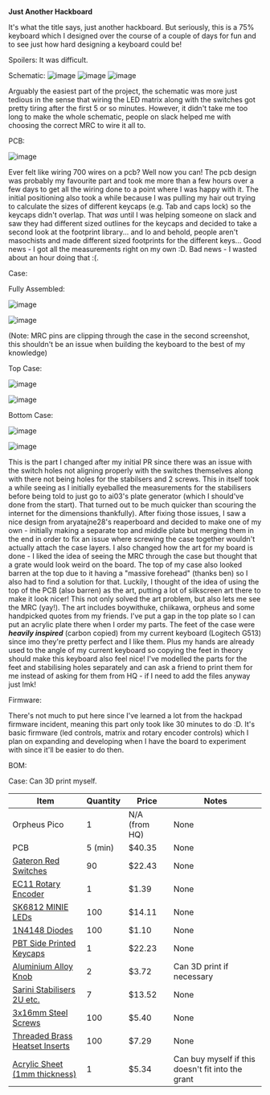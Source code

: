 **Just Another Hackboard**

It's what the title says, just another hackboard.
But seriously, this is a 75% keyboard which I designed over the course of a couple of days for fun and to see just how hard designing a keyboard could be!

Spoilers: It was difficult.

Schematic:
![image](https://github.com/user-attachments/assets/e7a38927-3d77-436f-b328-701bc1124f09)
![image](https://github.com/user-attachments/assets/6f2aa29f-deaf-46ef-ac56-3ba0a11f4d1b)
![image](https://github.com/user-attachments/assets/6607ca3a-f9d2-424d-bef2-c37913acca1f)

Arguably the easiest part of the project, the schematic was more just tedious in the sense that wiring the LED matrix along with the switches got pretty tiring after the first 5 or so minutes.
However, it didn't take me too long to make the whole schematic, people on slack helped me with choosing the correct MRC to wire it all to.

PCB:

![image](https://github.com/user-attachments/assets/79c1f397-91e0-4369-9c15-ad88463334f2)

Ever felt like wiring 700 wires on a pcb? Well now you can!
The pcb design was probably my favourite part and took me more than a few hours over a few days to get all the wiring done to a point where I was happy with it.
The initial positioning also took a while because I was pulling my hair out trying to calculate the sizes of different keycaps (e.g. Tab and caps lock) so the keycaps didn't overlap.
That *was* until I was helping someone on slack and saw they had different sized outlines for the keycaps and decided to take a second look at the footprint library... and lo and behold, people aren't masochists and made different sized footprints for the different keys...
Good news - I got all the measurements right on my own :D.
Bad news - I wasted about an hour doing that :(.

Case:

Fully Assembled:

![image](https://github.com/user-attachments/assets/4ea43f57-9278-49d4-b2c0-d80f60a2ee00)

![image](https://github.com/user-attachments/assets/c912326d-1a4c-4c4a-937b-f37688a0bf6c)

(Note: MRC pins are clipping through the case in the second screenshot, this shouldn't be an issue when building the keyboard to the best of my knowledge)

Top Case:

![image](https://github.com/user-attachments/assets/c15ccecc-b048-4b0d-b3d6-72bb347be2b7)

![image](https://github.com/user-attachments/assets/7147ca92-0de1-4036-9acf-cbc7e33c0398)

Bottom Case:

![image](https://github.com/user-attachments/assets/411e294e-dc8e-4765-ad6c-d305704a2e55)

![image](https://github.com/user-attachments/assets/40052b47-057d-46b4-a31c-3b82b084adfb)

This is the part I changed after my initial PR since there was an issue with the switch holes not aligning properly with the switches themselves along with there not being holes for the stabilsers and 2 screws. This in itself took a while seeing as I initially eyeballed the measurements for the stabilisers before being told to just go to ai03's plate generator (which I should've done from the start). That turned out to be much quicker than scouring the internet for the dimensions thankfully).
After fixing those issues, I saw a nice design from aryatajne28's reaperboard and decided to make one of my own - initially making a separate top and middle plate but merging them in the end in order to fix an issue where screwing the case together wouldn't actually attach the case layers.
I also changed how the art for my board is done - I liked the idea of seeing the MRC through the case but thought that a grate would look weird on the board. The top of my case also looked barren at the top due to it having a "massive forehead" (thanks ben) so I also had to find a solution for that. Luckily, I thought of the idea of using the top of the PCB (also barren) as the art, putting a lot of silkscreen art there to make it look nicer! This not only solved the art problem, but also lets me see the MRC (yay!).
The art includes boywithuke, chiikawa, orpheus and some handpicked quotes from my friends. I've put a gap in the top plate so I can put an acrylic plate there when I order my parts.
The feet of the case were ***heavily inspired*** (carbon copied) from my current keyboard (Logitech G513) since imo they're pretty perfect and I like them. Plus my hands are already used to the angle of my current keyboard so copying the feet in theory should make this keyboard also feel nice!
I've modelled the parts for the feet and stabilising holes separately and can ask a friend to print them for me instead of asking for them from HQ - if I need to add the files anyway just lmk!

Firmware:

There's not much to put here since I've learned a lot from the hackpad firmware incident, meaning this part only took like 30 minutes to do :D.
It's basic firmware (led controls, matrix and rotary encoder controls) which I plan on expanding and developing when I have the board to experiment with since it'll be easier to do then.

BOM:

Case: Can 3D print myself.

| Item | Quantity | Price | Notes |
|------|----------|-------|-------|
| Orpheus Pico | 1 | N/A (from HQ) | None |
| PCB | 5 (min) | $40.35 | None |
| [Gateron Red Switches](https://www.aliexpress.com/item/1005005550328893.html?spm=a2g0o.productlist.main.8.2f7f7150eWzJNT&aem_p4p_detail=202506080953021465465888897560003911256&algo_pvid=33e5ce8c-8cb6-4f81-86de-9046f2a9f0ac&algo_exp_id=33e5ce8c-8cb6-4f81-86de-9046f2a9f0ac-7&pdp_ext_f=%7B%22order%22%3A%22662%22%2C%22eval%22%3A%221%22%7D&pdp_npi=4%40dis%21GBP%214.61%213.62%21%21%216.07%214.77%21%402103835e17494015820245584eae94%2112000033504668219%21sea%21UK%210%21ABX&curPageLogUid=MwMlj8fFEqvK&utparam-url=scene%3Asearch%7Cquery_from%3A&search_p4p_id=202506080953021465465888897560003911256_2) | 90 | $22.43 | None |
| [EC11 Rotary Encoder](https://www.aliexpress.com/item/4000911785652.html?spm=a2g0o.productlist.main.5.62b32671VAKecz&algo_pvid=9e0890ab-3a0f-4ae8-9276-73388fd81955&algo_exp_id=9e0890ab-3a0f-4ae8-9276-73388fd81955-2&pdp_ext_f=%7B%22order%22%3A%2247%22%2C%22eval%22%3A%221%22%7D&pdp_npi=4%40dis%21GBP%210.90%210.78%21%21%211.13%210.98%21%40211b618e17424131559716674e1e90%2110000010539216633%21sea%21UK%210%21ABX&curPageLogUid=ffkDZnXSsCcj&utparam-url=scene%3Asearch%7Cquery_from%3A) | 1 | $1.39 | None |
| [SK6812 MINIE LEDs](https://www.aliexpress.com/item/1005004249903121.html?spm=a2g0o.productlist.main.37.7af85pmJ5pmJqk&algo_pvid=8c7a5ea7-f458-4e97-aaa2-8f9b79d97329&algo_exp_id=8c7a5ea7-f458-4e97-aaa2-8f9b79d97329-18&pdp_ext_f=%7B%22order%22%3A%2234%22%2C%22eval%22%3A%221%22%7D&pdp_npi=4%40dis%21GBP%2115.33%2110.96%21%21%2119.27%2113.78%21%40211b613917421674405453531e93e5%2112000028520276327%21sea%21UK%210%21ABX&curPageLogUid=JZ6IYBnz0uC4&utparam-url=scene%3Asearch%7Cquery_from%3A) | 100 | $14.11 | None |
| [1N4148 Diodes](https://www.aliexpress.com/item/4000142272546.html?spm=a2g0o.productlist.main.2.735067ddyTMuJc&algo_pvid=fec3629a-acaf-4354-9f12-13d795d84c55&algo_exp_id=fec3629a-acaf-4354-9f12-13d795d84c55-1&pdp_ext_f=%7B%22order%22%3A%221815%22%2C%22eval%22%3A%221%22%7D&pdp_npi=4%40dis%21GBP%211.19%210.81%21%21%2111.30%217.70%21%40210385bb17494021031734897ea6e9%2110000000428321629%21sea%21UK%210%21ABX&curPageLogUid=RL3OxzDUpyMF&utparam-url=scene%3Asearch%7Cquery_from%3A) | 100 | $1.10 | None |
| [PBT Side Printed Keycaps](https://www.amazon.co.uk/PBT-Keycaps-Minimalist-Mechanical-Keyboards/dp/B0BZCFFB94/ref=sr_1_4?crid=3CJVCWWTIXSZC&dib=eyJ2IjoiMSJ9.-mHMjP_BmZ25B8LQu0m3dCQhHV4M95rb1lZQ7p6S3F-HPC5wnUEMVESuynOHin3OVQT9qNhwNlVOEw9dzIA9VrCvIDXsWnjMDsZBFPla0Dlga5Kn31kxg0ChNFtf11zjBKriaMgnkxk98en5kk4FcAVK0aMJDV1rmgmRYcEjWi9VrF6q4Paf_ZouNvqXsFDzoSC7Zp931EBfCTud8alwKIvVihh7J2LKqt0hn5EomHk.cmPxU1z0y1_UQiCK2pBZgwjAaG2T4qeUbMdxiPmK7Bs&dib_tag=se&keywords=iso%2Bkeycaps%2B75%25&qid=1742170636&sprefix=iso%2Bkeycaps%2B75%25%2Caps%2C61&sr=8-4&th=1) | 1 | $22.23 | None |
| [Aluminium Alloy Knob](https://www.aliexpress.com/item/1005008054145777.html?spm=a2g0o.productlist.main.3.3298pF0GpF0GKG&algo_pvid=dd0c1415-7c6c-4f84-ab6c-3cfc36ac088d&algo_exp_id=dd0c1415-7c6c-4f84-ab6c-3cfc36ac088d-2&pdp_ext_f=%7B%22order%22%3A%2257%22%2C%22eval%22%3A%221%22%7D&pdp_npi=4%40dis%21GBP%213.36%212.75%21%21%214.43%213.63%21%40210388c917494023116053534ef736%2112000043462088003%21sea%21UK%210%21ABX&curPageLogUid=gai0n1VfPVXH&utparam-url=scene%3Asearch%7Cquery_from%3A) | 2 | $3.72 | Can 3D print if necessary |
| [Sarini Stabilisers 2U etc.](https://www.amazon.co.uk/Sarini-Stabilizers-Stabilizer-Replacement-Accessories/dp/B0D6VF4SQB/ref=sr_1_4?crid=2KCKFSMH49UTE&dib=eyJ2IjoiMSJ9.Y7bI0HCJ5jJu9W8mk2Oc1jZz8aztxGKzlwEJmlLEbcRRkfR2VJwT15xxfYmwPCxdecmvbbx0UCYbv0bYzhmw6_KEjYpbUicMTkmWZ1qLPceNrKuxlnGPSgWjK1o6_mTKLA9uMO5w3p0bU2btaNV6d-m2vIa96hq-Rni3JlgGRGFo_7mpruQ6XpebJdEU2NYDZ4J7557-R2a2XTXv44W93TsBCPXOYgEYkYBHqoPf14w.TrMGy3DaCrDZfB0lNJzvSSh8TvosaJTck1p1SynDWvM&dib_tag=se&keywords=keyboard+stabilisers&qid=1742170441&s=instant-video&sprefix=keyboard+stabilisers%2Cinstant-video%2C63&sr=1-4) | 7 | $13.52 | None |
| [3x16mm Steel Screws](https://www.amazon.co.uk/16mm-Small-Steel-Countersunk-Screws/dp/B083M983XD/ref=sr_1_1?crid=2YCIW8N84CPBZ&dib=eyJ2IjoiMSJ9.sxY40KHto88NbNTRrNYqFNL_xAMeXLNzbxHxQnpeCfi-GY3AuMJ3yvpAIIYh_KnruBCnlyq_gDdp6uj0aEKvaA-7iQr3zwnGwd5Fk3rww1SoOPqroQInLNOEuiwm7JWGc2ndfOiMKpbjvQqAovhuFJ5Pg_adaYuQfy6zO36taAhByr5hqUsc2U4WogbjRkfpIwopi3Ss-tReO-OjxC_CeQ5LFdwkFd0GdVhTrONCpo4.mlhAqYAFh7roaa1RBOHHbjo9X3jp3TkcGUi6Nq6y4FE&dib_tag=se&keywords=3x16mm+screws+and+inserts&qid=1742393021&s=instant-video&sprefix=3x16mm+screws+and+insets%2Cinstant-video%2C53&sr=1-1) | 100 | $5.40 | None |
| [Threaded Brass Heatset Inserts](https://www.amazon.co.uk/Threaded-Inserts-Printing-Knurled-Automotive/dp/B0BVMK6DTK/ref=sr_1_20?crid=304TAPBP0T1RK&dib=eyJ2IjoiMSJ9.SLzAz5nvMLiSfDW9QBVN_cugMbC4GfU3uKWASzXesm-kiWVugTADAXMm_qTBywAInMS5mNBqbdhyPqE32-XXjMZdG2OqQ7MFTtAwnNpw62FpYwHZE1b6Ysuybw49Uo1TiUVirAqYjy5nNVM_pOQHHJDuektypkxMjbRKS_JpbWzctG5IuTbPZc6AjH-h53x9YzoVGigfiKn1GAVVgnw4twayiqmo7o2OlLdHWkeCzkI8QPy6Gq4CeIAQIBp5yCc1pi-IdIaU8EjI4T0pg7XRcE1vCO1ZgYUXOY4xtkNhsV2ZlgEmutTbXIKZ3i1ue99AFU5CLtm8Q37hBSWaoHwP0lGsa7_VPlfe2HjoHr5fhJIWTErSWuIj7hTF20UiWwM3EZ1-D5gWIxIi-GfIkPFCU7qNFMhCroWv16tnf3efMuCNoFZDB__EW9xNmfw3jIqq.mb_GctK0GSdkZogRRybOBcjlYJpu2nEPvJNbHE7pmtQ&dib_tag=se&keywords=M3x16mm+heat+inserts&qid=1742397968&sprefix=m3x16mm+heat+inserts%2Caps%2C53&sr=8-20) | 100 | $7.29 | None |
| [Acrylic Sheet (1mm thickness)](https://www.theplasticpeople.co.uk/clear-as-glass-acrylic-perspex/) | 1 | $5.34 | Can buy myself if this doesn't fit into the grant |
